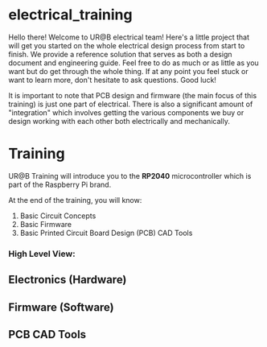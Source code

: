 # electrical_training

Hello there! Welcome to UR@B electrical team! Here's a little project that will get you started on the whole electrical design process from start to finish. We provide a reference solution that serves as both a design document and engineering guide. Feel free to do as much or as little as you want but do get through the whole thing. If at any point you feel stuck or want to learn more, don't hesitate to ask questions. Good luck!

It is important to note that PCB design and firmware (the main focus of this training) is just one part of electrical. There is also a significant amount of "integration" which involves getting the various components we buy or design working with each other both electrically and mechanically.

# Training
UR@B Training will introduce you to the **RP2040** microcontroller which is part of the Raspberry Pi brand. 

At the end of the training, you will know: 

1. Basic Circuit Concepts
1. Basic Firmware
2. Basic Printed Circuit Board Design (PCB) CAD Tools 

### High Level View:

## Electronics (Hardware)

## Firmware (Software)

## PCB CAD Tools